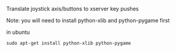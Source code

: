 Translate joystick axis/buttons to xserver key pushes

Note: you will need to install python-xlib and python-pygame first

in ubuntu
```
sudo apt-get install python-xlib python-pygame
```